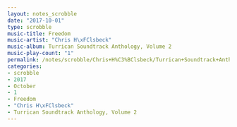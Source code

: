 ```yaml
---
layout: notes_scrobble
date: "2017-10-01"
type: scrobble
music-title: Freedom
music-artist: "Chris H\xFClsbeck"
music-album: Turrican Soundtrack Anthology, Volume 2
music-play-count: "1"
permalink: /notes/scrobble/Chris+H%C3%BClsbeck/Turrican+Soundtrack+Anthology%2C+Volume+2/64a2adee6f4445c6cc923d71bc44c23219b0a109.html
categories:
- scrobble
- 2017
- October
- 1
- Freedom
- "Chris H\xFClsbeck"
- Turrican Soundtrack Anthology, Volume 2
---
```

